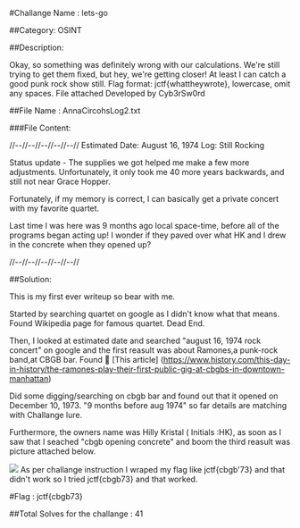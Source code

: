 #Challange Name :  lets-go

##Category: OSINT

##Description: 

Okay, so something was definitely wrong with our calculations.
We're still trying to get them fixed, but hey, we're getting closer!
At least I can catch a good punk rock show still.
Flag format: jctf{whattheywrote}, lowercase, omit any spaces.
File attached
Developed by Cyb3rSw0rd

##File Name : AnnaCircohsLog2.txt

###File Content:

//--//--//--//--//--//
Estimated Date: August 16, 1974
Log: Still Rocking

Status update - The supplies we got helped me make a few more adjustments.
Unfortunately, it only took me 40 more years backwards, and still not near Grace Hopper.

Fortunately, if my memory is correct, I can basically get a private concert with my favorite quartet.

Last time I was here was 9 months ago local space-time, before all of the programs began acting up! I wonder if they paved over what HK and I drew in the concrete when they opened up?

//--//--//--//--//--//


##Solution:

This is my first ever writeup so bear with me. 

Started by searching quartet on google as I didn't know what that means. Found Wikipedia page for famous quartet. Dead End. 

Then, I looked at estimated date and searched "august 16, 1974 rock concert" on google and the first reasult was about Ramones,a punk-rock band,at CBGB bar.
Found 🔗 [This article] (https://www.history.com/this-day-in-history/the-ramones-play-their-first-public-gig-at-cbgbs-in-downtown-manhattan)

Did some digging/searching on cbgb bar and found out that it opened on December 10, 1973. "9 months before aug 1974" so far details are matching with Challange lure.

Furthermore, the owners name was Hilly Kristal ( Initials :HK), as soon as I saw that I seached "cbgb opening concrete" and boom the third reasult was picture attached below. 

<img src="https://raw.githubusercontent.com/anaghpatel/JerseyCTF-III/master/Concrete.jpg">
As per challange instruction I wraped my flag like jctf{cbgb'73} and that didn't work so I tried jctf{cbgb73} and that worked. 


#Flag : jctf{cbgb73}

##Total Solves for the challange  : 41

